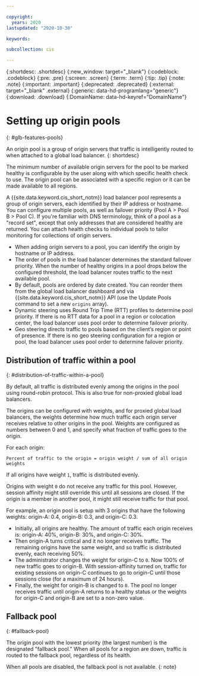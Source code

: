 ```yaml
---

copyright:
  years: 2020
lastupdated: "2020-10-30"

keywords:

subcollection: cis

---
```


{:shortdesc: .shortdesc}
{:new_window: target="_blank"}
{:codeblock: .codeblock}
{:pre: .pre}
{:screen: .screen}
{:term: .term}
{:tip: .tip}
{:note: .note}
{:important: .important}
{:deprecated: .deprecated}
{:external: target="_blank" .external}
{:generic: data-hd-programlang="generic"}
{:download: .download}
{:DomainName: data-hd-keyref="DomainName"}


# Setting up origin pools
{: #glb-features-pools}

An origin pool is a group of origin servers that traffic is intelligently routed to when attached to a global load balancer. 
{: shortdesc}

The minimum number of available origin servers for the pool to be marked healthy is configurable by the user along with which specific health check to use. The origin pool can be associated with a specific region or it can be made available to all regions.

A {{site.data.keyword.cis_short_notm}} load balancer pool represents a group of origin servers, each identified by their IP address or hostname. You can configure multiple pools, as well as failover priority (Pool A > Pool B > Pool C). If you're familiar with DNS terminology, think of a pool as a "record set", except that only addresses that are considered healthy are returned. You can attach health checks to individual pools to tailor monitoring for collections of origin servers.

* When adding origin servers to a pool, you can identify the origin by hostname or IP address.
* The order of pools in the load balancer determines the standard failover priority. When the number of healthy origins in a pool drops below the configured threshold, the load balancer routes traffic to the next available pool.
* By default, pools are ordered by date created. You can reorder them from the global load balancer dashboard and via {{site.data.keyword.cis_short_notm}} API (use the Update Pools command to set a new `origins` array).
* Dynamic steering uses Round Trip Time (RTT) profiles to determine pool priority. If there is no RTT data for a pool in a region or colocation center, the load balancer uses pool order to determine failover priority.
* Geo steering directs traffic to pools based on the client’s region or point of presence. If there is no geo steering configuration for a region or pool, the load balancer uses pool order to determine failover priority.

## Distribution of traffic within a pool
{: #distribution-of-traffic-within-a-pool}

By default, all traffic is distributed evenly among the origins in the pool using round-robin protocol. This is also true for non-proxied global load balancers.

The origins can be configured with weights, and for proxied global load balancers, the weights determine how much traffic each origin server receives relative to other origins in the pool. Weights are configured as numbers between 0 and 1, and specify what fraction of traffic goes to the origin.

For each origin:

`Percent of traffic to the origin = origin weight / sum of all origin weights`

If all origins have weight `1`, traffic is distributed evenly.

Origins with weight `0` do not receive any traffic for this pool. However, session affinity might still override this until all sessions are closed. If the origin is a member in another pool, it might still receive traffic for that pool.

For example, an origin pool is setup with 3 origins that have the following weights: origin-A: 0.4, origin-B: 0.3, and origin-C: 0.3.

* Initially, all origins are healthy. The amount of traffic each origin receives is: origin-A: 40%, origin-B: 30%, and origin-C: 30%.
* Then origin-A turns critical and it no longer receives traffic. The remaining origins have the same weight, and so traffic is distributed evenly, each receiving 50%.
* The administrator changes the weight for origin-C to `0`. Now 100% of new traffic goes to origin-B. With session-affinity turned on, traffic for existing sessions on origin-C continues to go to origin-C until those sessions close (for a maximum of 24 hours).
* Finally, the weight for origin-B is changed to `0`. The pool no longer receives traffic until origin-A returns to a healthy status or the weights for origin-C and origin-B are set to a non-zero value.

## Fallback pool
{: #fallback-pool}

The origin pool with the lowest priority (the largest number) is the designated "fallback pool." When all pools for a region are down, traffic is routed to the fallback pool, regardless of its health.

When all pools are disabled, the fallback pool is not available.
{: note}
